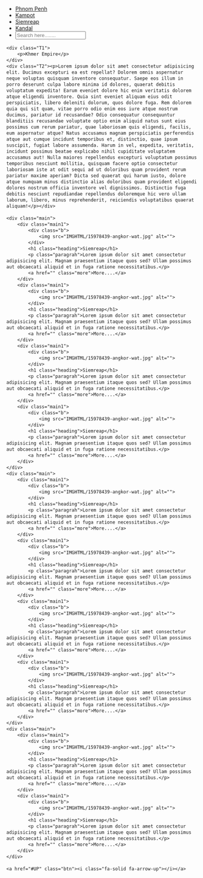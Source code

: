 <!DOCTYPE html>
<html lang="en">
<head>
    <meta charset="UTF-8">
    <meta http-equiv="X-UA-Compatible" content="IE=edge">
    <meta name="viewport" content="width=device-width, initial-scale=1.0">
    <link rel="stylesheet" href="CSS/S.css">
    <link rel="stylesheet" href="CSS/all.min.css">
    <title>Document</title>
</head>
<body>
    <!-- <p>menu bar</p> -->
    <ul class="menu" >
        <li><a href="">Phnom Penh</a></li>
        <li><a href="">Kampot</a></li>
        <li><a href="">Siemreap</a></li>
        <li><a href="">Kandal</a></li>
        <li>
            <div>
                <input type="text" placeholder="Search here........">
                <i class="fa-solid fa-magnifying-glass"></i>
            </div>
        </li>
    </ul>
    <div id="UP" class="empty"></div>

    <div class="T1">
        <p>Khmer Empire</p>
    </div>
    <div class="T2"><p>Lorem ipsum dolor sit amet consectetur adipisicing elit. Ducimus excepturi ea est repellat? Dolorem omnis aspernatur neque voluptas quisquam inventore consequatur. Saepe eos illum in porro deserunt culpa labore minima id dolores, quaerat debitis voluptatum expedita! Earum eveniet dolore hic enim veritatis dolorem atque eligendi inventore. Quia sint eveniet aliquam eius odit perspiciatis, libero deleniti dolorum, quos dolore fuga. Rem dolorem quia qui sit quam, vitae porro odio enim eos iure atque nostrum ducimus, pariatur id recusandae? Odio consequatur consequuntur blanditiis recusandae voluptate optio enim aliquid natus sunt eius possimus cum rerum pariatur, quae laboriosam quis eligendi, facilis, eum aspernatur atque? Natus accusamus magnam perspiciatis perferendis atque aut cumque incidunt temporibus et, distinctio, quae ipsum suscipit, fugiat labore assumenda. Harum in vel, expedita, veritatis, incidunt possimus beatae explicabo nihil cupiditate voluptatem accusamus aut! Nulla maiores repellendus excepturi voluptatum possimus temporibus nesciunt mollitia, quisquam facere optio consectetur laboriosam iste at odit sequi ad ut doloribus quam provident rerum pariatur maxime aperiam? Dicta sed quaerat qui harum iusto, dolore atque numquam minus distinctio alias doloribus quam provident eligendi dolores nostrum officia inventore vel dignissimos. Distinctio fuga debitis nesciunt repudiandae repellendus doloremque hic vero ullam laborum, libero, minus reprehenderit, reiciendis voluptatibus quaerat aliquam!</p></div>

    <div class="main">
        <div class="main1">
            <div class="b">
                <img src="IMGHTML/15978439-angkor-wat.jpg" alt="">
            </div>
            <h1 class="heading">Siemreap</h1>
            <p class="paragrah">Lorem ipsum dolor sit amet consectetur adipisicing elit. Magnam praesentium itaque quos sed? Ullam possimus aut obcaecati aliquid et in fuga ratione necessitatibus.</p>
            <a href="" class="more">More....</a>
        </div>
        <div class="main1">
            <div class="b">
                <img src="IMGHTML/15978439-angkor-wat.jpg" alt="">
            </div>
            <h1 class="heading">Siemreap</h1>
            <p class="paragrah">Lorem ipsum dolor sit amet consectetur adipisicing elit. Magnam praesentium itaque quos sed? Ullam possimus aut obcaecati aliquid et in fuga ratione necessitatibus.</p>
            <a href="" class="more">More....</a>
        </div>
        <div class="main1">
            <div class="b">
                <img src="IMGHTML/15978439-angkor-wat.jpg" alt="">
            </div>
            <h1 class="heading">Siemreap</h1>
            <p class="paragrah">Lorem ipsum dolor sit amet consectetur adipisicing elit. Magnam praesentium itaque quos sed? Ullam possimus aut obcaecati aliquid et in fuga ratione necessitatibus.</p>
            <a href="" class="more">More....</a>
        </div>
        <div class="main1">
            <div class="b">
                <img src="IMGHTML/15978439-angkor-wat.jpg" alt="">
            </div>
            <h1 class="heading">Siemreap</h1>
            <p class="paragrah">Lorem ipsum dolor sit amet consectetur adipisicing elit. Magnam praesentium itaque quos sed? Ullam possimus aut obcaecati aliquid et in fuga ratione necessitatibus.</p>
            <a href="" class="more">More....</a>
        </div>
    </div>
    <div class="main">
        <div class="main1">
            <div class="b">
                <img src="IMGHTML/15978439-angkor-wat.jpg" alt="">
            </div>
            <h1 class="heading">Siemreap</h1>
            <p class="paragrah">Lorem ipsum dolor sit amet consectetur adipisicing elit. Magnam praesentium itaque quos sed? Ullam possimus aut obcaecati aliquid et in fuga ratione necessitatibus.</p>
            <a href="" class="more">More....</a>
        </div>
        <div class="main1">
            <div class="b">
                <img src="IMGHTML/15978439-angkor-wat.jpg" alt="">
            </div>
            <h1 class="heading">Siemreap</h1>
            <p class="paragrah">Lorem ipsum dolor sit amet consectetur adipisicing elit. Magnam praesentium itaque quos sed? Ullam possimus aut obcaecati aliquid et in fuga ratione necessitatibus.</p>
            <a href="" class="more">More....</a>
        </div>
        <div class="main1">
            <div class="b">
                <img src="IMGHTML/15978439-angkor-wat.jpg" alt="">
            </div>
            <h1 class="heading">Siemreap</h1>
            <p class="paragrah">Lorem ipsum dolor sit amet consectetur adipisicing elit. Magnam praesentium itaque quos sed? Ullam possimus aut obcaecati aliquid et in fuga ratione necessitatibus.</p>
            <a href="" class="more">More....</a>
        </div>
        <div class="main1">
            <div class="b">
                <img src="IMGHTML/15978439-angkor-wat.jpg" alt="">
            </div>
            <h1 class="heading">Siemreap</h1>
            <p class="paragrah">Lorem ipsum dolor sit amet consectetur adipisicing elit. Magnam praesentium itaque quos sed? Ullam possimus aut obcaecati aliquid et in fuga ratione necessitatibus.</p>
            <a href="" class="more">More....</a>
        </div>
    </div>
    <div class="main">
        <div class="main1">
            <div class="b">
                <img src="IMGHTML/15978439-angkor-wat.jpg" alt="">
            </div>
            <h1 class="heading">Siemreap</h1>
            <p class="paragrah">Lorem ipsum dolor sit amet consectetur adipisicing elit. Magnam praesentium itaque quos sed? Ullam possimus aut obcaecati aliquid et in fuga ratione necessitatibus.</p>
            <a href="" class="more">More....</a>
        </div>
        <div class="main1">
            <div class="b">
                <img src="IMGHTML/15978439-angkor-wat.jpg" alt="">
            </div>
            <h1 class="heading">Siemreap</h1>
            <p class="paragrah">Lorem ipsum dolor sit amet consectetur adipisicing elit. Magnam praesentium itaque quos sed? Ullam possimus aut obcaecati aliquid et in fuga ratione necessitatibus.</p>
            <a href="" class="more">More....</a>
        </div>
    </div>

    <a href="#UP" class="btn"><i class="fa-solid fa-arrow-up"></i></a>
    
</body>
</html>
